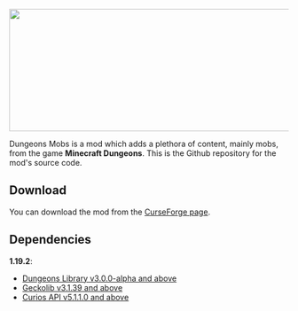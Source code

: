 <p align="center">
  <img width="705" height="221" src="https://cdn.discordapp.com/attachments/841013653289566218/1061022336616255609/dungeons_mobs_2.png">
</p>

Dungeons Mobs is a mod which adds a plethora of content, mainly mobs, from the game **Minecraft Dungeons**. This is the Github repository for the mod's source code.

## Download
You can download the mod from the [CurseForge page](https://www.curseforge.com/minecraft/mc-mods/dungeons-mobs). 

## Dependencies
**1.19.2**:
* [Dungeons Library v3.0.0-alpha and above](https://github.com/Patrigan/Dungeons-Libraries)
* [Geckolib v3.1.39 and above](https://www.curseforge.com/minecraft/mc-mods/geckolib/files/4181377)
* [Curios API v5.1.1.0 and above](https://www.curseforge.com/minecraft/mc-mods/curios/files/3924518)